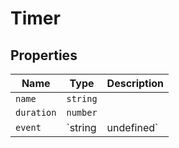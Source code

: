 # Timer

## Properties

| Name | Type | Description |
|------|------|-------------|
| `name` | `string` |  |
| `duration` | `number` |  |
| `event` | `string | undefined` |  |


